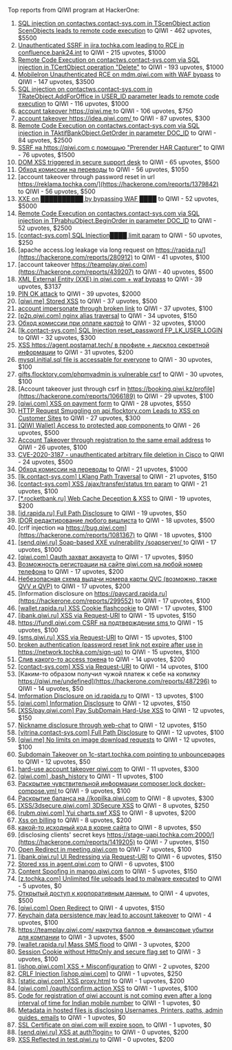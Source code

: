 Top reports from QIWI program at HackerOne:

1. [SQL injection on contactws.contact-sys.com in TScenObject action ScenObjects leads to remote code execution](https://hackerone.com/reports/816254) to QIWI - 462 upvotes, $5500
2. [Unauthenticated SSRF in jira.tochka.com leading to RCE in confluence.bank24.int](https://hackerone.com/reports/713900) to QIWI - 215 upvotes, $1000
3. [Remote Code Execution on contactws.contact-sys.com via SQL injection in TCertObject operation "Delete"](https://hackerone.com/reports/816086) to QIWI - 193 upvotes, $1000
4. [MobileIron Unauthenticated RCE on mdm.qiwi.com with WAF bypass](https://hackerone.com/reports/983548) to QIWI - 147 upvotes, $3500
5. [SQL injection on contactws.contact-sys.com in TRateObject.AddForOffice in USER_ID parameter leads to remote code execution](https://hackerone.com/reports/816560) to QIWI - 116 upvotes, $1000
6. [account takeover https://qiwi.me ](https://hackerone.com/reports/685304) to QIWI - 106 upvotes, $750
7. [account takeover https://idea.qiwi.com/ ](https://hackerone.com/reports/464426) to QIWI - 87 upvotes, $300
8. [Remote Code Execution on contactws.contact-sys.com via SQL injection in TAktifBankObject.GetOrder in parameter DOC_ID](https://hackerone.com/reports/1104120) to QIWI - 84 upvotes, $2500
9. [SSRF на https://qiwi.com с помощью "Prerender HAR Capturer"](https://hackerone.com/reports/1153862) to QIWI - 76 upvotes, $1500
10. [DOM XSS triggered in secure support desk](https://hackerone.com/reports/512065) to QIWI - 65 upvotes, $500
11. [Обход комиссии на переводы](https://hackerone.com/reports/604560) to QIWI - 56 upvotes, $1050
12. [account takeover through password reset in url https://reklama.tochka.com/](https://hackerone.com/reports/1379842) to QIWI - 56 upvotes, $500
13. [XXE on ██████████ by bypassing WAF ████](https://hackerone.com/reports/433996) to QIWI - 52 upvotes, $5000
14. [Remote Code Execution on contactws.contact-sys.com via SQL injection in TPrabhuObject.BeginOrder in parameter DOC_ID](https://hackerone.com/reports/1104111) to QIWI - 52 upvotes, $2500
15. [[contact-sys.com] SQL Injection████ limit param](https://hackerone.com/reports/164945) to QIWI - 50 upvotes, $250
16. [apache access.log leakage via long request on https://rapida.ru/](https://hackerone.com/reports/280912) to QIWI - 41 upvotes, $100
17. [account takeover https://teamplay.qiwi.com](https://hackerone.com/reports/439207) to QIWI - 40 upvotes, $500
18. [XML External Entity (XXE) in qiwi.com + waf bypass](https://hackerone.com/reports/99279) to QIWI - 39 upvotes, $3137
19. [PIN OK attack](https://hackerone.com/reports/890747) to QIWI - 39 upvotes, $2000
20. [[qiwi.me] Stored XSS](https://hackerone.com/reports/736236) to QIWI - 37 upvotes, $500
21. [account impersonate through broken link](https://hackerone.com/reports/1205604) to QIWI - 37 upvotes, $100
22. [[p2p.qiwi.com] nginx alias traversal](https://hackerone.com/reports/455858) to QIWI - 34 upvotes, $150
23. [Обход комиссии при оплате картой](https://hackerone.com/reports/654851) to QIWI - 32 upvotes, $1000
24. [[lk.contact-sys.com] SQL Injection reset_password FP_LK_USER_LOGIN](https://hackerone.com/reports/164684) to QIWI - 32 upvotes, $300
25. [XSS https://agent.postamat.tech/ в профиле + дисклоз секретной информации](https://hackerone.com/reports/365093) to QIWI - 31 upvotes, $200
26. [mysql.initial.sql file is accessable for everyone](https://hackerone.com/reports/1081817) to QIWI - 30 upvotes, $100
27. [gifts.flocktory.com/phpmyadmin is vulnerable csrf](https://hackerone.com/reports/1113212) to QIWI - 30 upvotes, $100
28. [Account takeover just through csrf in https://booking.qiwi.kz/profile](https://hackerone.com/reports/1066189) to QIWI - 29 upvotes, $100
29. [[qiwi.com] XSS on payment form](https://hackerone.com/reports/263684) to QIWI - 28 upvotes, $550
30. [HTTP Request Smuggling on api.flocktory.com Leads to XSS on Customer Sites](https://hackerone.com/reports/955170) to QIWI - 27 upvotes, $300
31. [[QIWI Wallet] Access to protected app components ](https://hackerone.com/reports/482998) to QIWI - 26 upvotes, $500
32. [Account Takeover through registration to the same email address](https://hackerone.com/reports/1224008) to QIWI - 26 upvotes, $100
33. [CVE-2020-3187 - unauthenticated arbitrary file deletion in Cisco](https://hackerone.com/reports/944665) to QIWI - 24 upvotes, $500
34. [Обход комиссии на переводы](https://hackerone.com/reports/691766) to QIWI - 21 upvotes, $1000
35. [[lk.contact-sys.com] LKlang Path Traversal](https://hackerone.com/reports/164933) to QIWI - 21 upvotes, $150
36. [[contact-sys.com] XSS /ajax/transfer/status trn param](https://hackerone.com/reports/164704) to QIWI - 21 upvotes, $100
37. [[*.rocketbank.ru] Web Cache Deception & XSS](https://hackerone.com/reports/415168) to QIWI - 19 upvotes, $200
38. [[id.rapida.ru] Full Path Disclosure](https://hackerone.com/reports/165219) to QIWI - 19 upvotes, $50
39. [IDOR редактирование любого вишлиста](https://hackerone.com/reports/736065) to QIWI - 18 upvotes, $500
40. [crlf injection на https://bug.qiwi.com](https://hackerone.com/reports/1081367) to QIWI - 18 upvotes, $100
41. [[send.qiwi.ru] Soap-based XXE vulnerability /soapserver/ ](https://hackerone.com/reports/36450) to QIWI - 17 upvotes, $1000
42. [[qiwi.com] Oauth захват аккаунта](https://hackerone.com/reports/159507) to QIWI - 17 upvotes, $950
43. [Возможность регистрации на сайте qiwi.com на любой номер телефона](https://hackerone.com/reports/420163) to QIWI - 17 upvotes, $200
44. [Небезопасная схема выдачи номера карты QVC (возможно, также QVV и QVP)](https://hackerone.com/reports/87586) to QIWI - 17 upvotes, $200
45. [Information disclosure on https://paycard.rapida.ru](https://hackerone.com/reports/299552) to QIWI - 17 upvotes, $100
46. [[wallet.rapida.ru] XSS Cookie flashcookie](https://hackerone.com/reports/164662) to QIWI - 17 upvotes, $100
47. [[ibank.qiwi.ru] XSS via Request-URI](https://hackerone.com/reports/164152) to QIWI - 15 upvotes, $150
48. [https://fundl.qiwi.com CSRF на подтверждении sms ](https://hackerone.com/reports/301718) to QIWI - 15 upvotes, $100
49. [[sms.qiwi.ru] XSS via Request-URI](https://hackerone.com/reports/38345) to QIWI - 15 upvotes, $100
50. [broken authentication (password reset link not expire after use   in  https://network.tochka.com/sign-up)](https://hackerone.com/reports/1401891) to QIWI - 15 upvotes, $100
51. [Слив какого-то access токена](https://hackerone.com/reports/735971) to QIWI - 14 upvotes, $200
52. [[contact-sys.com] XSS via Request-URI](https://hackerone.com/reports/164656) to QIWI - 14 upvotes, $100
53. [Каким-то образом получил чужой платеж к себе на копилку https://qiwi.me/undefined](https://hackerone.com/reports/487296) to QIWI - 14 upvotes, $50
54. [Imformation Disclosure on id.rapida.ru](https://hackerone.com/reports/318571) to QIWI - 13 upvotes, $100
55. [[qiwi.com] Information Disclosure](https://hackerone.com/reports/164168) to QIWI - 12 upvotes, $150
56. [[XSS/pay.qiwi.com] Pay SubDomain Hard-Use XSS](https://hackerone.com/reports/198251) to QIWI - 12 upvotes, $150
57. [Nickname disclosure through web-chat](https://hackerone.com/reports/569350) to QIWI - 12 upvotes, $150
58. [[vitrina.contact-sys.com] Full Path Disclosure](https://hackerone.com/reports/178284) to QIWI - 12 upvotes, $100
59. [[qiwi.me] No limits on image download requests](https://hackerone.com/reports/227806) to QIWI - 12 upvotes, $100
60. [Subdomain Takeover on 1c-start.tochka.com pointing to unbouncepages](https://hackerone.com/reports/1266659) to QIWI - 12 upvotes, $50
61. [hard-use account takeover qiwi.com](https://hackerone.com/reports/691698) to QIWI - 11 upvotes, $300
62. [[qiwi.com] .bash_history](https://hackerone.com/reports/190195) to QIWI - 11 upvotes, $100
63. [Раскрытие чувствительной информации composer.lock  docker-compose.yml ](https://hackerone.com/reports/714186) to QIWI - 9 upvotes, $100
64. [Раскрытие баланса на //kopilka.qiwi.com](https://hackerone.com/reports/178049) to QIWI - 8 upvotes, $300
65. [[XSS/3dsecure.qiwi.com] 3DSecure XSS](https://hackerone.com/reports/198249) to QIWI - 8 upvotes, $250
66. [[rubm.qiwi.com] Yui charts.swf XSS](https://hackerone.com/reports/104488) to QIWI - 8 upvotes, $200
67. [Xss on billing](https://hackerone.com/reports/151034) to QIWI - 8 upvotes, $200
68. [какой-то исходный код в корне сайта](https://hackerone.com/reports/714024) to QIWI - 8 upvotes, $50
69. [disclosing clients' secret keys https://stage-uapi.tochka.com:2000/](https://hackerone.com/reports/1419205) to QIWI - 7 upvotes, $150
70. [Open Redirect in meeting.qiwi.com](https://hackerone.com/reports/100200) to QIWI - 7 upvotes, $100
71. [[ibank.qiwi.ru] UI Redressing via Request-URI](https://hackerone.com/reports/164153) to QIWI - 6 upvotes, $150
72. [Stored xss in agent.qiwi.com](https://hackerone.com/reports/38012) to QIWI - 6 upvotes, $100
73. [Content Spoofing in mango.qiwi.com](https://hackerone.com/reports/118066) to QIWI - 5 upvotes, $150
74. [[z.tochka.com] Unlimited file uploads lead to malware executed](https://hackerone.com/reports/950853) to QIWI - 5 upvotes, $0
75. [Открытый доступ к корпоративным данным.](https://hackerone.com/reports/79393) to QIWI - 4 upvotes, $500
76. [[qiwi.com] Open Redirect](https://hackerone.com/reports/38157) to QIWI - 4 upvotes, $150
77. [Keychain data persistence may lead to account takeover](https://hackerone.com/reports/761975) to QIWI - 4 upvotes, $100
78. [https://teamplay.qiwi.com/ накрутка баллов =\> финансовые убытки для компании](https://hackerone.com/reports/441204) to QIWI - 3 upvotes, $500
79. [[wallet.rapida.ru] Mass SMS flood](https://hackerone.com/reports/209368) to QIWI - 3 upvotes, $200
80. [Session Cookie without HttpOnly and secure flag set](https://hackerone.com/reports/75357) to QIWI - 3 upvotes, $100
81. [[ishop.qiwi.com] XSS + Misconfiguration](https://hackerone.com/reports/47536) to QIWI - 2 upvotes, $200
82. [CRLF Injection [ishop.qiwi.com]](https://hackerone.com/reports/36105) to QIWI - 1 upvotes, $250
83. [[static.qiwi.com] XSS proxy.html](https://hackerone.com/reports/35363) to QIWI - 1 upvotes, $200
84. [[qiwi.com] /oauth/confirm.action XSS](https://hackerone.com/reports/36319) to QIWI - 1 upvotes, $100
85. [Code for registration of qiwi account is not coming even after a long interval of time for Indian mobile number](https://hackerone.com/reports/35532) to QIWI - 1 upvotes, $0
86. [Metadata in hosted files is disclosing Usernames, Printers, paths, admin guides. emails](https://hackerone.com/reports/36586) to QIWI - 1 upvotes, $0
87. [SSL Certificate on qiwi.com will expire soon.](https://hackerone.com/reports/134145) to QIWI - 1 upvotes, $0
88. [[send.qiwi.ru] XSS at auth?login=](https://hackerone.com/reports/35413) to QIWI - 0 upvotes, $200
89. [XSS Reflected in test.qiwi.ru](https://hackerone.com/reports/98281) to QIWI - 0 upvotes, $200
